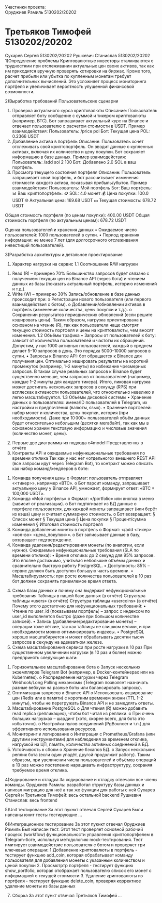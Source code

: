 Участники проекта:      
Оруджиев Рамиль         5130202/20202
# Третьяков Тимофей       5130202/20202
Сухарев Сергей          5130202/20202
Рушкевич Станислав      5130202/20202
1)Определение проблемы
Криптовалютные инвесторы сталкиваются с трудностями при отслеживании актуальных цен своих активов, так как им приходится вручную проверять котировки на биржах. Кроме того, расчет прибыли или убытка по купленным монетам требует дополнительных вычислений. Это усложняет процесс мониторинга портфеля и увеличивает вероятность упущенной финансовой возможности.

2)Выработĸа требований
Пользовательские сценарии
1. Проверка актуального курса криптовалюты
Описание:
Пользователь отправляет боту сообщение с суммой и тикером криптовалюты (например, BTC). Бот запрашивает актуальный курс на Binance и отвечает пользователю с расчетом стоимости в USDT.
Пример взаимодействия:
Пользователь: /price pol
Бот: Текущая цена POL: 0.2368 USDT
2. Добавление актива в портфель
Описание:
Пользователь хочет отслеживать свой криптопортфель. Он вводит данные о купленных активах, включая их количество и цену покупки. Бот сохраняет информацию в базе данных.
Пример взаимодействия:
Пользователь: /add sol 2 100
Бот: Добавлено 2.0 SOL в ваш портфель.
3. Просмотр текущего состояния портфеля
Описание:
Пользователь запрашивает свой портфель, и бот рассчитывает изменения стоимости каждого актива, показывая прибыль/убыток.
Пример взаимодействия:
Пользователь: Мой портфель
Бот: Ваш портфель:  
📊 Ваш криптопортфель:
🪙 SOL: 4.0 монет
   💰 Цена покупки: 100.0 USDT
   🌐 Актуальная цена: 169.68 USDT
   💵 Текущая стоимость: 678.72 USDT

Общая стоимость портфеля (по ценам покупки): 400.00 USDT
Общая стоимость портфеля (по актуальным ценам): 678.72 USDT

Оценка пользователей и хранения данных
•	Ожидаемое число пользователей: 1000 пользователей в сутки.
•	Период хранения информации: не менее 7 лет (для долгосрочного отслеживания инвестиций пользователей).

3)Разработĸа архитеĸтуры и детальное проеĸтирование
1. Характер нагрузки на сервис 
1.1 Соотношение R/W нагрузки 
1) Read (R) – примерно 70% 
Большинство запросов будет связано с получением текущих цен из 
Binance API (через бота) и чтением данных из базы (показать 
актуальный портфель, историю изменений и т.д.). 
2) Write (W) – примерно 30% 
Запись/обновление в базе данных происходит при: 
o Регистрации нового пользователя (или первого взаимодействия с 
ботом). 
o Добавлении/обновлении активов в портфель (изменение 
количества, цены покупки и т.д.). 
o Сохранении результатов периодических обновлений (если 
решите кэшировать цены). 
Таким образом, нагрузка ориентирована в основном на чтение (R), так как 
пользователи чаще смотрят текущую стоимость портфеля и цены на 
криптовалюты, чем вносят изменения. 
1.2 Объёмы трафика 
• Запросы от пользователей к боту: зависят от количества 
пользователей и частоты их обращений. Допустим, у нас 1000 
активных пользователей, каждый в среднем делает 5–10 запросов в 
день. Это порядка 5000–10000 запросов в сутки. 
• Запросы к Binance API: бот обращается к Binance для получения цен. 
Оптимально кешировать результаты на короткий промежуток 
(например, 1–2 минуты) во избежание чрезмерных запросов. В таком 
случае реальных запросов к Binance будет существенно меньше, чем 
запросов от пользователей (например, каждые 1–2 минуты для каждого 
тикера). 
Итого, пиковая нагрузка может достигать нескольких запросов в секунду 
(RPS) при всплесках активности пользователей, что относительно невелико и 
легко масштабируется. 
1.3 Объёмы дисковой системы 
• Хранение данных о пользователях: имена/ID пользователей в 
Telegram, их настройки и предпочтения (валюты, язык). 
• Хранение портфелей: набор монет и количества, цены покупки, 
история (при необходимости). 
Даже при 10 000+ пользователей объём данных будет относительно 
небольшим (десятки мегабайт), так как мы в основном храним текстовую 
информацию и числовые значения (количество монет, цены).  
2. Первые две диаграммы из подхода c4model 
Представленны в отчёте
3. Контракты API и ожидаемые нефункциональные требования по 
времени отклика 
Так как у нас нет «отдельного» внешнего REST API (все запросы идут через 
Telegram Bot), то контракт можно описать как набор команд/хендлеров в 
боте: 
1) Команда получения цены 
o Формат: пользователь отправляет «<тикер>», 
например «BTC». 
o Бот парсит команду, запрашивает актуальную цену у Binance API, 
умножает, формирует ответ: 
«BTC = 100,000 USDT». 
2) Команда «Мой портфель» 
o Формат: «/portfolio» или кнопка в меню (зависит от реализации). 
o Бот подтягивает из БД данные о портфеле пользователя, для 
каждой монеты запрашивает (или берёт из кэша) цену и считает 
суммарную стоимость. 
o Бот возвращает: 
§ Список монет 
§ Текущая цена 
§ Цена покупки 
§ Процент/сумма изменения 
§ Итоговая стоимость портфеля 
3) Команда добавления монеты в портфель 
o Формат: «/add <тикер> <кол-во> <цена_покупки>». 
o Бот записывает данные в базу, возвращает подтверждение. 
4) Команда удаления/редактирования монеты (по аналогии, если 
нужно). 
Ожидаемые нефункциональные требования (SLA по времени отклика): 
• Время отклика: до 2 секунд для 95% запросов. 
Это вполне достижимо, учитывая небольшие объёмы данных и 
сравнительно быструю работу PostgreSQL. 
• Доступность: 85% – сервис должен быть доступен большую часть 
времени. 
• Масштабируемость: при росте количества пользователей в 10 раз бот 
должен сохранять приемлемое время ответа. 
4. Схема базы данных и почему она выдержит нефункциональные 
требования 
Таблицы в нашей базе данных (в отчёте)
Структура таблицы «users» (в отчёте)
Структура таблицы «usercoins» (в отчёте)
Почему этого достаточно для нефункциональных требований: 
• Чтение по user_id (показываем портфель) – запрос с индексом 
по user_id выполняется быстро (даже при большом количестве 
записей). 
• Запись (добавление/редактирование монеты) – операции тоже лёгкие, 
так как таблицы не слишком велики, и при необходимости можно 
оптимизировать индексы. 
• PostgreSQL хорошо масштабируется и может обрабатывать десятки 
тысяч запросов в секунду на адекватном железе.
5. Схема масштабирования сервиса при росте нагрузки в 10 раз 
При существенном увеличении нагрузки (в 10 раз и более) можно 
предпринять следующие шаги: 
1) Горизонтальное масштабирование бота 
o Запуск нескольких экземпляров Telegram Bot (например, в 
Docker-контейнерах или на Kubernetes). 
o Распределение нагрузки через Telegram Webhook/Long Polling 
механизмы (Telegram позволяет назначать разные вебхуки на 
разные боты или балансировать запросы). 
2) Оптимизация запросов к Binance API 
o Использовать кэширование цен (Redis или в памяти) с коротким 
временем жизни (TTL 1–2 минуты), чтобы не перегружать 
Binance API и не замедлять ответы. 
3) Масштабирование PostgreSQL 
o Для чтения (R) можно добавить read replica (репликацию), чтобы 
бот читал из реплики. 
o При очень больших нагрузках – шардинг (хотя, скорее всего, для 
бота это избыточно). 
o Настройка пулов соединений (PgBouncer и т.п.) для эффективного 
использования ресурсов. 
4) Мониторинг и логирование 
o Интеграция с Prometheus/Grafana (или другими инструментами) 
для наблюдения за временем отклика, нагрузкой на ЦП, память, 
количество активных соединений в БД. 
5) Устойчивость к сбоям 
o Хранение бэкапов БД. 
o Запуск нескольких реплик бота (если один упадёт, другой 
продолжит работу). 
Таким образом, при увеличении числа пользователей и объёмов операций в 
10 раз можно постепенно наращивать инфраструктуру, сохраняя требуемое 
время отклика.

4)Кодирование и отладĸа
За кодирование и отладку отвечали все члены команды.
Оруджиев Рамиль: разработал структуру базы данных и написал миграцию для неё а так же функции для работы с ней
Сухарев Сергей и Третьяков Тимофей: весь остальной backend
Рушкевич Станислав: весь frontend

5)Unit тестирование
За этот пукнкт отвечал Сергей Сухарев
Были напсаны юнит тесты тестирующие ...

6)Интеграционное тестирование
За этот пукнкт отвечал Оруджиев Рамиль
Был написан тест. Этот тест проверяет основной рабочий процесс (workflow) функциональности управления криптопортфелем в Telegram-боте, используя методологию mock-тестирования. Тест имитирует взаимодействие пользователя с ботом и проверяет три ключевых операции:
1.Добавление криптовалюты в портфель - тестирует функцию add_coin, которая обрабатывает команду пользователя для добавления монеты с указанным количеством и ценой покупки
2. Просмотртр портфеля - тестирует функцию show_portfolio, которая отображает пользователю список его монет с информацией о текущей стоимости
3. Удаление криптовалюты из портфеля - тестирует функцию delete_coin, проверяя корректное удаление монеты из базы данных

7) Сборка
За этот пункт отвечал Третьяков Тимофей
...
